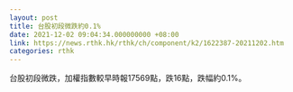 ```yaml
---
layout: post
title: 台股初段微跌約0.1%
date: 2021-12-02 09:04:34.000000000 +08:00
link: https://news.rthk.hk/rthk/ch/component/k2/1622387-20211202.htm
categories: rthk
---
```


台股初段微跌，加權指數較早時報17569點，跌16點，跌幅約0.1%。
